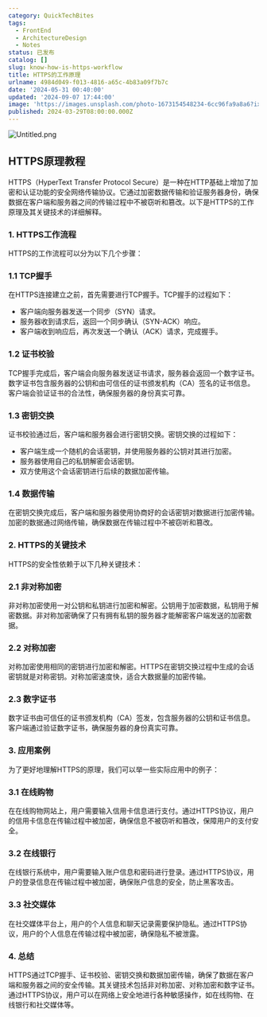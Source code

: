```yaml
---
category: QuickTechBites
tags:
  - FrontEnd
  - ArchitectureDesign
  - Notes
status: 已发布
catalog: []
slug: know-how-is-https-workflow
title: HTTPS的工作原理
urlname: 4984d049-f013-4816-a65c-4b83a09f7b7c
date: '2024-05-31 00:40:00'
updated: '2024-09-07 17:44:00'
image: 'https://images.unsplash.com/photo-1673154548234-6cc96fa9a8a6?ixlib=rb-4.0.3&q=85&fm=jpg&crop=entropy&cs=srgb'
published: 2024-03-29T08:00:00.000Z
---
```


![Untitled.png](https://prod-files-secure.s3.us-west-2.amazonaws.com/5d24fe63-e567-4804-86f9-9fdc62e13082/2950c759-0255-4c0a-becc-122aae8c82c0/Untitled.png?X-Amz-Algorithm=AWS4-HMAC-SHA256&X-Amz-Content-Sha256=UNSIGNED-PAYLOAD&X-Amz-Credential=ASIAZI2LB4667NIIJ55U%2F20250211%2Fus-west-2%2Fs3%2Faws4_request&X-Amz-Date=20250211T213234Z&X-Amz-Expires=3600&X-Amz-Security-Token=IQoJb3JpZ2luX2VjEMT%2F%2F%2F%2F%2F%2F%2F%2F%2F%2FwEaCXVzLXdlc3QtMiJGMEQCIHgKzh6Fh2ynAVsloF8%2F%2BwUfUbLwgWdjxwzEDPpfskarAiBLYsZWU5%2FO48IsgV%2F%2F7P9NfVv%2FikFjl4cNzLSRgzeXySqIBAjc%2F%2F%2F%2F%2F%2F%2F%2F%2F%2F8BEAAaDDYzNzQyMzE4MzgwNSIM2kd4Y9yVa0UPzNJeKtwDM1zzJCP9Cl5WUSebOfeanO2jNPYy2aTSIXBRWcpcS77vRYy%2BEB1PT61PsOZhFyjU%2BWTQqbSetaUGpjKAuaG%2FsG%2BJK%2B6UjUOH8t6broRYg3RsvTwa6GUza%2FWLLZtEIc%2B5fQi10gnC7q7QZDLCfCsnYZlF5sK5FpnuJWP3PyPvcNyWl1p3gAYE50uuKZzlIOyWz%2F34%2FFklpVldTBdZ26OrVe8X4FeEFWJJ%2B1k%2B1daEV4m7Zw7Wfj6QXVUIOCJJno4JPgGmPF%2BOvkfQn%2F%2F0i3898bthnAMAEPnP5TmSJcAl%2Bhd7%2FPhGltXTUS4pKgNyxPpVqenvmhjJA6gpBKYHTy9QfTUcGdKtpBL%2B3o%2FNxh5wvzxcRlNczxxnFcNp0kuMrK%2FwG4VtjI5htU2Zyt%2BsYajkL1bAkFmlmCDDerene%2BLwKx8Z9MT92SEegrt3S74bV7FbZo5ZMnFQkW7mwC96ZyzqlMaiq5AjrW5cndPUgVoTaNrvsA8%2BKFC%2BoTLwqSSOKQBRZPx26EeKkwaca3wB9NNdXwiIHB7G9NDZIqn2pCIL2e0mc2%2BgOa899Z22DPf8uSZKbV9L7OhzKBW9R8Xcv4C4J5CDCfYYsCHh%2Bb7x44L%2BG0hBOM8P3VAcQl5rCVowgseuvQY6pgGXdk1N1EtmNz%2BUM%2FaeT6gqYw4xJI6aqKngXwuYfivAeInYZAgkYgOzvp7zHmpvUdHC7yAAUvJ3IsKXzeXyiYd9dyLaMdIPNj22BTCSPm%2Fceyp6YUd7exOCId5Mzq4Ip0Pm%2BkWc4j8ha9QZRQvgjhjSK11lgrioF5H99CcNanbKkWi2GnYFTy0nmf8%2B1JOcgyGfkNvlp2VKVP6dqXywYXDgELb50cfa&X-Amz-Signature=777e7a72f490c64a06e54ab081befb75dab7cef7a11e3aa5823240a24c26999c&X-Amz-SignedHeaders=host&x-id=GetObject)


## HTTPS原理教程


HTTPS（HyperText Transfer Protocol Secure）是一种在HTTP基础上增加了加密和认证功能的安全网络传输协议。它通过加密数据传输和验证服务器身份，确保数据在客户端和服务器之间的传输过程中不被窃听和篡改。以下是HTTPS的工作原理及其关键技术的详细解释。


### 1. HTTPS工作流程


HTTPS的工作流程可以分为以下几个步骤：


### 1.1 TCP握手


在HTTPS连接建立之前，首先需要进行TCP握手。TCP握手的过程如下：

- 客户端向服务器发送一个同步（SYN）请求。
- 服务器收到请求后，返回一个同步确认（SYN-ACK）响应。
- 客户端收到响应后，再次发送一个确认（ACK）请求，完成握手。

### 1.2 证书校验


TCP握手完成后，客户端会向服务器发送证书请求，服务器会返回一个数字证书。数字证书包含服务器的公钥和由可信任的证书颁发机构（CA）签名的证书信息。客户端会验证证书的合法性，确保服务器的身份真实可靠。


### 1.3 密钥交换


证书校验通过后，客户端和服务器会进行密钥交换。密钥交换的过程如下：

- 客户端生成一个随机的会话密钥，并使用服务器的公钥对其进行加密。
- 服务器使用自己的私钥解密会话密钥。
- 双方使用这个会话密钥进行后续的数据加密传输。

### 1.4 数据传输


在密钥交换完成后，客户端和服务器使用协商好的会话密钥对数据进行加密传输。加密的数据通过网络传输，确保数据在传输过程中不被窃听和篡改。


### 2. HTTPS的关键技术


HTTPS的安全性依赖于以下几种关键技术：


### 2.1 非对称加密


非对称加密使用一对公钥和私钥进行加密和解密。公钥用于加密数据，私钥用于解密数据。非对称加密确保了只有拥有私钥的服务器才能解密客户端发送的加密数据。


### 2.2 对称加密


对称加密使用相同的密钥进行加密和解密。HTTPS在密钥交换过程中生成的会话密钥就是对称密钥。对称加密速度快，适合大数据量的加密传输。


### 2.3 数字证书


数字证书由可信任的证书颁发机构（CA）签发，包含服务器的公钥和证书信息。客户端通过验证数字证书，确保服务器的身份真实可靠。


### 3. 应用案例


为了更好地理解HTTPS的原理，我们可以举一些实际应用中的例子：


### 3.1 在线购物


在在线购物网站上，用户需要输入信用卡信息进行支付。通过HTTPS协议，用户的信用卡信息在传输过程中被加密，确保信息不被窃听和篡改，保障用户的支付安全。


### 3.2 在线银行


在线银行系统中，用户需要输入账户信息和密码进行登录。通过HTTPS协议，用户的登录信息在传输过程中被加密，确保账户信息的安全，防止黑客攻击。


### 3.3 社交媒体


在社交媒体平台上，用户的个人信息和聊天记录需要保护隐私。通过HTTPS协议，用户的个人信息在传输过程中被加密，确保隐私不被泄露。


### 4. 总结


HTTPS通过TCP握手、证书校验、密钥交换和数据加密传输，确保了数据在客户端和服务器之间的安全传输。其关键技术包括非对称加密、对称加密和数字证书。通过HTTPS协议，用户可以在网络上安全地进行各种敏感操作，如在线购物、在线银行和社交媒体等。


